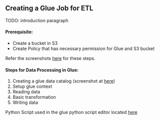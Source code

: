 ## Creating a Glue Job for ETL

TODO: introduction paragraph

#### Prerequisite:
- Create a bucket in S3
- Create Policy that has necessary permission for Glue and S3 bucket

Refer the screenshots [here](./glue_create_job.md) for these steps.

#### Steps for Data Processing in Glue:
  1. Creating a glue data catalog (screenshot at [here](./glue_create_job.md))
  2. Setup glue context
  3. Reading data
  4. Basic transformation
  5. Writing data

Python Script used in the glue python script editor located [here](./glue_job_google_scholar.py)
